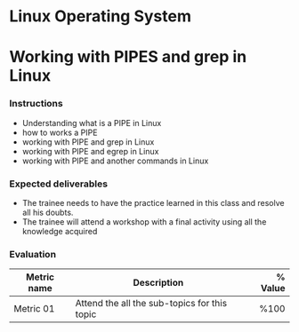 # Linux Operating System
# Working with PIPES and grep in Linux

### Instructions
- Understanding what is a PIPE in Linux
- how to works a PIPE
- working with PIPE and grep in Linux
- working with PIPE and egrep in Linux
- working with PIPE and another commands in Linux

### Expected deliverables
- The trainee needs to have the practice learned in this class and resolve all his doubts.
- The trainee will attend a workshop with a final activity using all the knowledge acquired



### Evaluation

| Metric name | Description | % Value |
| ----------- |-------------| -------:|
| Metric 01   | Attend the all the sub-topics for this topic | %100 |
